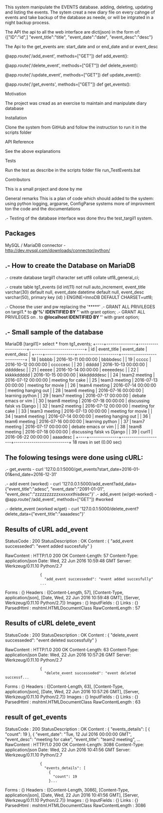 This system manipulate the EVENTS database.
adding, deleting, updating and listing the events.
The sytem creat a new diary file on every cahnge of events
and take backup of the database as neede, or will be intgrated
in a night backup process.

The API
the api to all the web interface are dict(json) in the form of:
{["ID":"id",] "event_title":"title", "event_date":"date", "event_desc":"desc"}

The Api to the get_events are: start_date and or end_date and or event_desc

@app.route('/add_event', methods=["GET"]) 
def add_event():

@app.route('/delete_event', methods=["GET"])
def delete_event():

@app.route('/update_event', methods=["GET"])
def update_event():

@app.route('/get_events', methods=["GET"])
def get_events():

Motivation

The project was cread as an exercise to maintain and manipulate diary database

Installation

Clone the system from GitHub and follow the instruction to run it in the scripts folder

API Reference

See the above explanations

Tests

Run the test as describe in the scripts folder file run_TestEvents.bat

Contributors

This is a small project and done by me


General remarks
This is a plan of code which should added to the system:
using python logging, argparse, ConfigParse systems
more of improvment ton the code and the documentations 

.- Testing of the database interface was done thru the test_targil1 system. 


Packages
-----------------
MySQL / MariaDB connector - http://dev.mysql.com/downloads/connector/python/

.- How to create the Database on MariaDB
-----------------------------------------
.- create database targil1 character set utf8 collate utf8_general_ci;

.- create table tg1_events (id int(11) not null auto_increment, event_title varchar(30) default null, event_date datetime default null, event_desc varchar(50), primary key (id) ) ENGINE=InnoDB DEFAULT CHARSET=utf8;

.- Choose the user and pw replacing the '*****'
.- GRANT ALL PRIVILEGES on targil1.* to ******@'%' IDENTIFIED BY '******' with grant option;
.- GRANT ALL PRIVILEGES on *.* to ******@localhost IDENTIFIED BY '******' with grant option;


.- Small sample of the database
-----------------------
MariaDB [targil1]> select * from tg1_events;
+----+---------------+---------------------+----------------------------+
| id | event_title   | event_date          | event_desc                 |
+----+---------------+---------------------+----------------------------+
| 18 | bbbbb         | 2016-10-11 00:00:00 | bbbbdesc                   |
| 19 | ccccc         | 2016-10-12 00:00:00 | cccccesc                   |
| 20 | ddddd         | 2016-10-13 00:00:00 | dddddesc                   |
| 21 | eeeee         | 2016-10-14 00:00:00 | eeeeedesc                  |
| 22 | kkkkkddddd    | 2016-10-15 00:00:00 | kkkdddddesc                |
| 24 | team2 meeting | 2016-07-12 00:00:00 | meeting for cake           |
| 25 | team3 meeting | 2016-07-13 00:00:00 | meeting for movie          |
| 26 | team4 meeting | 2016-07-14 00:00:00 | meeting hanging out        |
| 28 | team6 meeting | 2016-07-16 00:00:00 | learning python            |
| 29 | team7 meeting | 2016-07-17 00:00:00 | debate emacs or vim        |
| 30 | team8 meeting | 2016-07-18 00:00:00 | discussing falsk vs Django |
| 32 | team2 meeting | 2016-07-12 00:00:00 | meeting for cake           |
| 33 | team3 meeting | 2016-07-13 00:00:00 | meeting for movie          |
| 34 | team4 meeting | 2016-07-14 00:00:00 | meeting hanging out        |
| 36 | team6 meeting | 2016-07-16 00:00:00 | learning python            |
| 37 | team7 meeting | 2016-07-17 00:00:00 | debate emacs or vim        |
| 38 | team8 meeting | 2016-07-18 00:00:00 | discussing falsk vs Django |
| 39 | curl1         | 2016-06-22 00:00:00 | aaaadesc                   |
+----+---------------+---------------------+----------------------------+
18 rows in set (0.00 sec)

The folowing tesings were done using cURL:
-------------------------------------------
.- get_events - curl '127.0.0.1:5000/get_events?start_date=2016-01-01&end_date=2016-12-31'

.- add event (worked) - curl '127.0.0.1:5000/add_event?add_data={"event_title":"adesc", "event_date":"2091-01-01", "event_desc":"zzzzzzzzzzxxxxxxthisdesc"}'
     .- add_event (w/get-worked) - @app.route('/add_event', methods=["GET"])  #worked

.- delete_event (worked w/get) - curl '127.0.0.1:5000/delete_event?delete_data={"event_title":"aaaadesc"}'

Results of cURL add_event
-------------------------
StatusCode        : 200
StatusDescription : OK
Content           : {
                      "add_event successeded": "event added succesfully"
                    }

RawContent        : HTTP/1.0 200 OK
                    Content-Length: 57
                    Content-Type: application/json
                    Date: Wed, 22 Jun 2016 10:59:48 GMT
                    Server: Werkzeug/0.11.10 Python/2.7

                    {
                      "add_event successeded": "event added succesfully"
                    ...
Forms             : {}
Headers           : {[Content-Length, 57], [Content-Type, application/json], [Date, Wed, 22 Jun 2016 10:59:48 GMT],
                    [Server, Werkzeug/0.11.10 Python/2.7]}
Images            : {}
InputFields       : {}
Links             : {}
ParsedHtml        : mshtml.HTMLDocumentClass
RawContentLength  : 57


Results of cURL delete_event
-----------------------------
StatusCode        : 200
StatusDescription : OK
Content           : {
                      "delete_event successeded": "event deleted successfully"
                    }

RawContent        : HTTP/1.0 200 OK
                    Content-Length: 63
                    Content-Type: application/json
                    Date: Wed, 22 Jun 2016 10:57:26 GMT
                    Server: Werkzeug/0.11.10 Python/2.7

                    {
                      "delete_event successeded": "event deleted successf...
Forms             : {}
Headers           : {[Content-Length, 63], [Content-Type, application/json], [Date, Wed, 22 Jun 2016 10:57:26 GMT],
                    [Server, Werkzeug/0.11.10 Python/2.7]}
Images            : {}
InputFields       : {}
Links             : {}
ParsedHtml        : mshtml.HTMLDocumentClass
RawContentLength  : 63

result of get_events
---------------------
StatusCode        : 200
StatusDescription : OK
Content           : {
                      "events_details": [
                        {
                          "count": 19
                        },
                        {
                          "event_date": "Tue, 12 Jul 2016 00:00:00 GMT",
                          "event_desc": "meeting for cake",
                          "event_title": "team2 meeting",
                        ...
RawContent        : HTTP/1.0 200 OK
                    Content-Length: 3086
                    Content-Type: application/json
                    Date: Wed, 22 Jun 2016 10:41:56 GMT
                    Server: Werkzeug/0.11.10 Python/2.7

                    {
                      "events_details": [
                        {
                          "count": 19
                        }...
Forms             : {}
Headers           : {[Content-Length, 3086], [Content-Type, application/json], [Date, Wed, 22 Jun 2016 10:41:56 GMT],
                    [Server, Werkzeug/0.11.10 Python/2.7]}
Images            : {}
InputFields       : {}
Links             : {}
ParsedHtml        : mshtml.HTMLDocumentClass
RawContentLength  : 3086